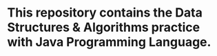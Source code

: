 # This repository contains the Data Structures & Algorithms practice with Java Programming Language.
